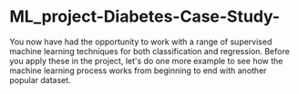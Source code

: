 # ML_project-Diabetes-Case-Study-
You now have had the opportunity to work with a range of supervised machine learning techniques for both classification and regression. Before you apply these in the project, let's do one more example to see how the machine learning process works from beginning to end with another popular dataset.
